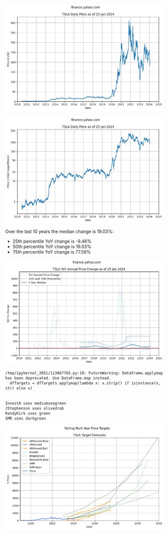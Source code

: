     
![png](images/tsla-prices_4_0.png)
    



    
![png](images/tsla-prices_5_0.png)
    




Over the last 10 years the median change is 19.03%:
- 25th percentile YoY change is -9.46%
- 50th percentile YoY change is 19.03%
- 75th percentile YoY change is 77.59%




    
![png](images/tsla-prices_7_0.png)
    


    /tmp/ipykernel_2051/113867765.py:10: FutureWarning: DataFrame.applymap has been deprecated. Use DataFrame.map instead.
      dfTargets = dfTargets.applymap(lambda x: x.strip() if isinstance(x, str) else x)


    InvestA uses mediumseagreen
    JStephenson uses olivedrab
    RandyKirk uses green
    SMR uses darkgreen



    
![png](images/tsla-prices_11_1.png)
    

